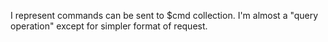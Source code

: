 I represent commands can be sent to $cmd collection. I'm almost a "query operation" except for simpler format of request.